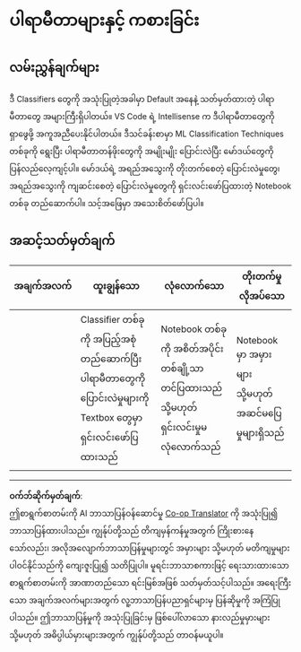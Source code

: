 <!--
CO_OP_TRANSLATOR_METADATA:
{
  "original_hash": "58dfdaf79fb73f7d34b22bdbacf57329",
  "translation_date": "2025-09-05T13:16:30+00:00",
  "source_file": "4-Classification/3-Classifiers-2/assignment.md",
  "language_code": "my"
}
-->
# ပါရာမီတာများနှင့် ကစားခြင်း

## လမ်းညွှန်ချက်များ

ဒီ Classifiers တွေကို အသုံးပြုတဲ့အခါမှာ Default အနေနဲ့ သတ်မှတ်ထားတဲ့ ပါရာမီတာတွေ အများကြီးရှိပါတယ်။ VS Code ရဲ့ Intellisense က ဒီပါရာမီတာတွေကို ရှာဖွေဖို့ အကူအညီပေးနိုင်ပါတယ်။ ဒီသင်ခန်းစာမှာ ML Classification Techniques တစ်ခုကို ရွေးပြီး ပါရာမီတာတန်ဖိုးတွေကို အမျိုးမျိုး ပြောင်းလဲပြီး မော်ဒယ်တွေကို ပြန်လည်လေ့ကျင့်ပါ။ မော်ဒယ်ရဲ့ အရည်အသွေးကို တိုးတက်စေတဲ့ ပြောင်းလဲမှုတွေ၊ အရည်အသွေးကို ကျဆင်းစေတဲ့ ပြောင်းလဲမှုတွေကို ရှင်းလင်းဖော်ပြထားတဲ့ Notebook တစ်ခု တည်ဆောက်ပါ။ သင့်အဖြေမှာ အသေးစိတ်ဖော်ပြပါ။

## အဆင့်သတ်မှတ်ချက်

| အချက်အလက် | ထူးချွန်သော                                                                                                              | လုံလောက်သော                                              | တိုးတက်မှုလိုအပ်သော             |
| -------- | ---------------------------------------------------------------------------------------------------------------------- | ----------------------------------------------------- | ----------------------------- |
|          | Classifier တစ်ခုကို အပြည့်အစုံ တည်ဆောက်ပြီး ပါရာမီတာတွေကို ပြောင်းလဲမှုများကို Textbox တွေမှာ ရှင်းလင်းဖော်ပြထားသည် | Notebook တစ်ခုကို အစိတ်အပိုင်းတစ်ချို့သာ တင်ပြထားသည် သို့မဟုတ် ရှင်းလင်းမှုမလုံလောက်သည် | Notebook မှာ အမှားများ သို့မဟုတ် အဆင်မပြေမှုများရှိသည် |

---

**ဝက်ဘ်ဆိုက်မှတ်ချက်**:  
ဤစာရွက်စာတမ်းကို AI ဘာသာပြန်ဝန်ဆောင်မှု [Co-op Translator](https://github.com/Azure/co-op-translator) ကို အသုံးပြု၍ ဘာသာပြန်ထားပါသည်။ ကျွန်ုပ်တို့သည် တိကျမှန်ကန်မှုအတွက် ကြိုးစားနေသော်လည်း၊ အလိုအလျောက်ဘာသာပြန်မှုများတွင် အမှားများ သို့မဟုတ် မတိကျမှုများ ပါဝင်နိုင်သည်ကို ကျေးဇူးပြု၍ သတိပြုပါ။ မူရင်းဘာသာစကားဖြင့် ရေးသားထားသော စာရွက်စာတမ်းကို အာဏာတည်သော ရင်းမြစ်အဖြစ် သတ်မှတ်သင့်ပါသည်။ အရေးကြီးသော အချက်အလက်များအတွက် လူ့ဘာသာပြန်ပညာရှင်များမှ ပြန်ဆိုမှုကို အကြံပြုပါသည်။ ဤဘာသာပြန်မှုကို အသုံးပြုခြင်းမှ ဖြစ်ပေါ်လာသော နားလည်မှုမှားများ သို့မဟုတ် အဓိပ္ပါယ်မှားများအတွက် ကျွန်ုပ်တို့သည် တာဝန်မယူပါ။